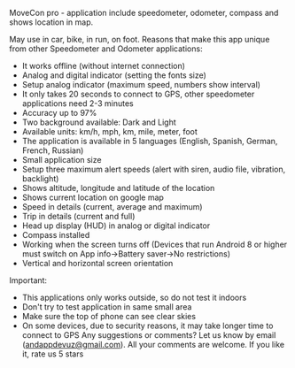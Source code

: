 MoveCon pro - application include speedometer, odometer, compass and shows location in map.

May use in car, bike, in run, on foot.
Reasons that make this app unique from other Speedometer and Odometer applications:
- It works offline (without internet connection)
- Analog and digital indicator (setting the fonts size)
- Setup analog indicator (maximum speed, numbers show interval)
- It only takes 20 seconds to connect to GPS, other speedometer applications need 2-3 minutes
- Accuracy up to 97%
- Two background available: Dark and Light
- Available units: km/h, mph, km, mile, meter, foot
- The application is available in 5 languages (English, Spanish, German, French, Russian)
- Small application size
- Setup three maximum alert speeds (alert with siren, audio file, vibration, backlight)
- Shows altitude, longitude and latitude of the location
- Shows current location on google map
- Speed in details (current, average and maximum)
- Trip in details (current and full)
- Head up display (HUD) in analog or digital indicator
- Compass installed
- Working when the screen turns off (Devices that run Android 8 or higher must switch on App info->Battery saver->No restrictions)
- Vertical and horizontal screen orientation
                                        
Important:
- This applications only works outside, so do not test it indoors
- Don\'t try to test application in same small area
- Make sure the top of phone can see clear skies
- On some devices, due to security reasons, it may take longer time to connect to GPS
Any suggestions or comments? Let us know by email (andappdevuz@gmail.com).
All your comments are welcome. If you like it, rate us 5 stars
